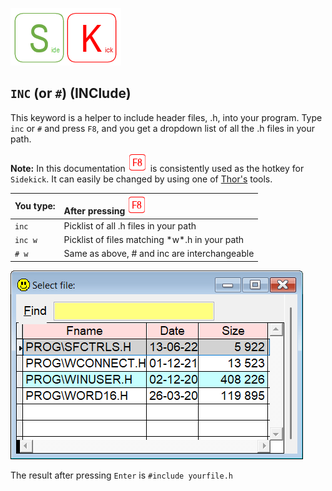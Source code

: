 [![Sidekick](Images/SKLogo.png)](../README.md)

## `INC` (or `#`) (INClude)


This keyword is a helper to include header files, .h, into your program. Type `inc` or `#` and press `F8`, and you get a dropdown list of all the .h files in your path.

**Note:** In this documentation ![`F8`](Images/F8.png) is consistently used as the hotkey for `Sidekick`. It can easily be changed by using one of [Thor's](https://github.com/VFPX/Thor) tools. 

| You type:  | After pressing ![`F8`](Images/F8.png)|
|:----------|:----------------------------------------------------------------------|
| `inc` | Picklist of all .h files in your path |
| `inc w` | Picklist of files matching \*w\*.h in your path |
| `# w` | Same as above, \# and inc are interchangeable   |


![inc](Images/skinc.png)

The result after pressing `Enter` is `#include yourfile.h`


